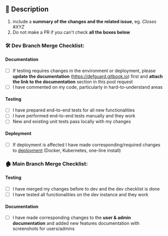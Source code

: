 ## 📖 Description

1. include a **summary of the changes and the related issue**, eg. _Closes #XYZ_
2. Do not make a PR if you can't check **all the boxes below**

### 🛠️ Dev Branch Merge Checklist:

#### Documentation ###

- [ ] If testing requires changes in the environment or deployment, please **update the documentation** (https://defguard.gitbook.io) first and **attach the link to the documentation** section in this pool request
- [ ] I have commented on my code, particularly in hard-to-understand areas

#### Testing ### 

- [ ] I have prepared end-to-end tests for all new functionalities
- [ ] I have performed end-to-end tests manually and they work
- [ ] New and existing unit tests pass locally with my changes

#### Deployment ###

- [ ] If deployment is affected I have made corresponding/required changes to [deployment](https://github.com/defguard/deployment) (Docker, Kubernetes, one-line install)

### 🏚️ Main Branch Merge Checklist:

#### Testing ### 

- [ ] I have merged my changes before to dev and the dev checklist is done
- [ ] I have tested all functionalities on the dev instance and they work

#### Documentation ###

- [ ] I have made corresponding changes to the **user & admin documentation** and added new features documentation with screenshots for users/admins
